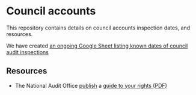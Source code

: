 # Council accounts

This repository contains details on council accounts inspection dates, and resources.

We have created [an ongoing Google Sheet listing known dates of council audit inspections](https://docs.google.com/spreadsheets/d/1MU6GnK9FxxkjgnckoMYxFlDJmQFxwhQ4UmgAWb7L2II/pubhtml)

## Resources

* The National Audit Office [publish](https://www.nao.org.uk/code-audit-practice/council-accounts-a-guide-to-your-rights/#) a [guide to your rights (PDF)](https://www.nao.org.uk/code-audit-practice/wp-content/uploads/sites/29/2015/03/Council-accounts-a-guide-to-your-rights.pdf)
